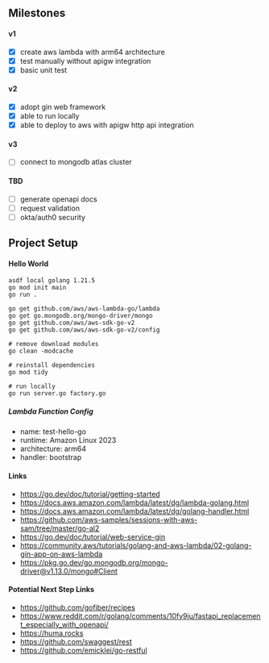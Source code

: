 ## Milestones
#### v1
- [x] create aws lambda with arm64 architecture
- [x] test manually without apigw integration
- [x] basic unit test

#### v2
- [x] adopt gin web framework
- [x] able to run locally
- [x] able to deploy to aws with apigw http api integration

#### v3
- [ ] connect to mongodb atlas cluster

#### TBD
- [ ] generate openapi docs
- [ ] request validation
- [ ] okta/auth0 security

## Project Setup

#### Hello World
```shell
asdf local golang 1.21.5
go mod init main
go run .
```

```shell
go get github.com/aws/aws-lambda-go/lambda
go get go.mongodb.org/mongo-driver/mongo
go get github.com/aws/aws-sdk-go-v2
go get github.com/aws/aws-sdk-go-v2/config
```

```shell
# remove download modules
go clean -modcache

# reinstall dependencies
go mod tidy

# run locally
go run server.go factory.go
```

##### Lambda Function Config
- name: test-hello-go
- runtime: Amazon Linux 2023
- architecture: arm64
- handler: bootstrap


#### Links
- https://go.dev/doc/tutorial/getting-started
- https://docs.aws.amazon.com/lambda/latest/dg/lambda-golang.html
- https://docs.aws.amazon.com/lambda/latest/dg/golang-handler.html
- https://github.com/aws-samples/sessions-with-aws-sam/tree/master/go-al2
- https://go.dev/doc/tutorial/web-service-gin
- https://community.aws/tutorials/golang-and-aws-lambda/02-golang-gin-app-on-aws-lambda
- https://pkg.go.dev/go.mongodb.org/mongo-driver@v1.13.0/mongo#Client

#### Potential Next Step Links
- https://github.com/gofiber/recipes
- https://www.reddit.com/r/golang/comments/10fy9ju/fastapi_replacement_especially_with_openapi/
- https://huma.rocks
- https://github.com/swaggest/rest
- https://github.com/emicklei/go-restful
